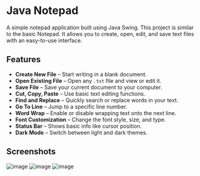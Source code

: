 # Java Notepad

A simple notepad application built using Java Swing. This project is similar to the basic Notepad. It allows you to create, open, edit, and save text files with an easy-to-use interface.

## Features

- **Create New File** – Start writing in a blank document.
- **Open Existing File** – Open any `.txt` file and view or edit it.
- **Save File** – Save your current document to your computer.
- **Cut, Copy, Paste** – Use basic text editing functions.
- **Find and Replace** – Quickly search or replace words in your text.
- **Go To Line** – Jump to a specific line number.
- **Word Wrap** – Enable or disable wrapping text onto the next line.
- **Font Customization** – Change the font style, size, and type.
- **Status Bar** – Shows basic info like cursor position.
- **Dark Mode** – Switch between light and dark themes.

## Screenshots
![image](https://github.com/user-attachments/assets/eb9d7018-abab-4d8d-8efd-842b2f215544)
![image](https://github.com/user-attachments/assets/47f580d8-aa18-47e8-8883-66bf0b607484)
![image](https://github.com/user-attachments/assets/4db36732-0e34-43b2-813b-81bd064582cf)

